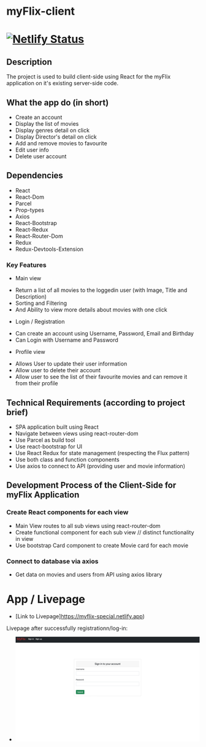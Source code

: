 # myFlix-client

# [![Netlify Status](https://api.netlify.com/api/v1/badges/ad378fe0-d383-42be-a7a7-ad24dbe09075/deploy-status)](https://app.netlify.com/sites/myflix-special/deploys)

## Description

The project is used to build client-side using React for the myFlix application on it's existing server-side code.

## What the app do (in short)

- Create an account
- Display the list of movies
- Display genres detail on click
- Display Director's detail on click
- Add and remove movies to favourite
- Edit user info
- Delete user account

## Dependencies

- React
- React-Dom
- Parcel
- Prop-types
- Axios
- React-Bootstrap
- React-Redux
- React-Router-Dom
- Redux
- Redux-Devtools-Extension

### Key Features

- Main view

* Return a list of all movies to the loggedin user (with Image, Title and Description)
* Sorting and Filtering
* And Ability to view more details about movies with one click

- Login / Registration

* Can create an account using Username, Password, Email and Birthday
* Can Login with Username and Password

- Profile view

* Allows User to update their user information
* Allow user to delete their account
* Allow user to see the list of their favourite movies and can remove it from their profile

## Technical Requirements (according to project brief)

- SPA application built using React
- Navigate between views using react-router-dom
- Use Parcel as build tool
- Use react-bootstrap for UI
- Use React Redux for state management (respecting the Flux pattern)
- Use both class and function components
- Use axios to connect to API (providing user and movie information)

## Development Process of the Client-Side for myFlix Application

### Create React components for each view

- Main View routes to all sub views using react-router-dom
- Create functional component for each sub view // distinct functionality in view
- Use bootstrap Card component to create Movie card for each movie

### Connect to database via axios

- Get data on movies and users from API using axios library

# App / Livepage

- [Link to Livepage]https://myflix-special.netlify.app)

Livepage after successfully registrationn/log-in:

- ![Livepage](./src/img/myFlix_client.png)
